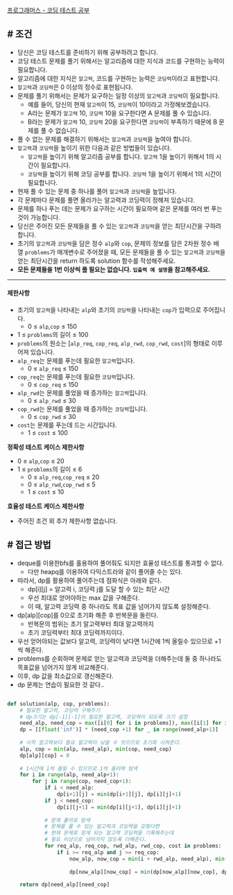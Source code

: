 
[프로그래머스 - 코딩 테스트 공부](https://school.programmers.co.kr/learn/courses/30/lessons/118668)


## **# 조건**

- 당신은 코딩 테스트를 준비하기 위해 공부하려고 합니다. 
- 코딩 테스트 문제를 풀기 위해서는 알고리즘에 대한 지식과 코드를 구현하는 능력이 필요합니다.
- 알고리즘에 대한 지식은 `알고력`, 코드를 구현하는 능력은 `코딩력`이라고 표현합니다.
- `알고력`과 `코딩력`은 0 이상의 정수로 표현됩니다.
- 문제를 풀기 위해서는 문제가 요구하는 일정 이상의 `알고력`과 `코딩력`이 필요합니다.
	- 예를 들어, 당신의 현재 `알고력`이 15, `코딩력`이 10이라고 가정해보겠습니다.
	- A라는 문제가 `알고력` 10, `코딩력` 10을 요구한다면 A 문제를 풀 수 있습니다.
	- B라는 문제가 `알고력` 10, `코딩력` 20을 요구한다면 `코딩력`이 부족하기 때문에 B 문제를 풀 수 없습니다.
- 풀 수 없는 문제를 해결하기 위해서는 `알고력`과 `코딩력`을 높여야 합니다.
- `알고력`과 `코딩력`을 높이기 위한 다음과 같은 방법들이 있습니다.
	- `알고력`을 높이기 위해 알고리즘 공부를 합니다. `알고력` 1을 높이기 위해서 1의 시간이 필요합니다.
	- `코딩력`을 높이기 위해 코딩 공부를 합니다. `코딩력` 1을 높이기 위해서 1의 시간이 필요합니다.
- 현재 풀 수 있는 문제 중 하나를 풀어 `알고력`과 `코딩력`을 높입니다.
- 각 문제마다 문제를 풀면 올라가는 알고력과 코딩력이 정해져 있습니다.
- 문제를 하나 푸는 데는 문제가 요구하는 시간이 필요하며 같은 문제를 여러 번 푸는 것이 가능합니다.
- 당신은 주어진 모든 문제들을 풀 수 있는 `알고력`과 `코딩력`을 얻는 최단시간을 구하려 합니다.
- 초기의 `알고력`과 `코딩력`을 담은 정수 `alp`와 `cop`, 문제의 정보를 담은 2차원 정수 배열 `problems`가 매개변수로 주어졌을 때, 모든 문제들을 풀 수 있는 `알고력`과 `코딩력`을 얻는 최단시간을 return 하도록 solution 함수를 작성해주세요.
 - **모든 문제들을 1번 이상씩 풀 필요는 없습니다. `입출력 예 설명`을 참고해주세요.**


--- 

#### 제한사항

- 초기의 `알고력`을 나타내는 `alp`와 초기의 `코딩력`을 나타내는 `cop`가 입력으로 주어집니다.
    - 0 ≤ `alp`,`cop` ≤ 150
- 1 ≤ `problems`의 길이 ≤ 100
- `problems`의 원소는 [`alp_req`, `cop_req`, `alp_rwd`, `cop_rwd`, `cost`]의 형태로 이루어져 있습니다.
- `alp_req`는 문제를 푸는데 필요한 `알고력`입니다.
    - 0 ≤ `alp_req` ≤ 150
- `cop_req`는 문제를 푸는데 필요한 `코딩력`입니다.
    - 0 ≤ `cop_req` ≤ 150
- `alp_rwd`는 문제를 풀었을 때 증가하는 `알고력`입니다.
    - 0 ≤ `alp_rwd` ≤ 30
- `cop_rwd`는 문제를 풀었을 때 증가하는 `코딩력`입니다.
    - 0 ≤ `cop_rwd` ≤ 30
- `cost`는 문제를 푸는데 드는 시간입니다.
    - 1 ≤ `cost` ≤ 100

**정확성 테스트 케이스 제한사항**

- 0 ≤ `alp`,`cop` ≤ 20
- 1 ≤ `problems`의 길이 ≤ 6
    - 0 ≤ `alp_req`,`cop_req` ≤ 20
    - 0 ≤ `alp_rwd`,`cop_rwd` ≤ 5
    - 1 ≤ `cost` ≤ 10

**효율성 테스트 케이스 제한사항**

- 주어진 조건 외 추가 제한사항 없습니다.


## **# 접근 방법**

- deque를 이용한bfs를 홀용하여 풀어줘도 되지만 효율성 테스트를 통과할 수 없다.
	- 다만 heapq를 이용하여 다익스트라와 같이 풀어줄 수는 있다.
- 따라서, dp를 활용하여 풀어주는데 점화식은 아래와 같다.
	- dp[i][j] = 알고력 i, 코딩력 j를 도달 할 수 있는 최단 시간
	- 우선 최대로 얻어야하는 max 값을 구해준다.
	- 이 때, 알고력 코딩력 중 하나라도 목표 값을 넘어가지 않도록 설정해준다.
- dp[alp][cop]를 0으로 초기화 해준 후 반복문을 돌린다.
	- 반복문의 범위는 초기 알고력부터 최대 알고력까지
	- 초기 코딩력부터 최대 코딩력까지이다.
- 우선 얻어야되는 값보다 알고력, 코딩력이 낮다면 1시간에 1씩 올릴수 있으므로 +1 씩 해준다.
- problems를 순회하며 문제로 얻는 알고력과 코딩력을 더해주는데 둘 중 하나라도 목표값을 넘어가지 않게 비교해준다.
- 이후, dp 값을 최소값으로 갱신해준다.
- dp 문제는 연습이 필요한 것 같다..

```python

def solution(alp, cop, problems):
    # 필요한 알고력, 코딩력 구해주기
    # dp크기는 dp[-1][-1]이 필요한 알고력, 코딩력이 되도록 크기 설정
    need_alp, need_cop = max([i[0] for i in problems]), max([i[1] for i in problems])
    dp = [[float('inf')] * (need_cop +1) for _ in range(need_alp+1)]
    
    # 시작 알고력보다 필요 알고력이 낮을 수 잇으므로 초기화 시켜준다.
    alp, cop = min(alp, need_alp), min(cop, need_cop)
    dp[alp][cop] = 0
    
    # 1시간에 1씩 올릴 수 있으므로 1씩 올리며 탐색
    for i in range(alp, need_alp+1):
        for j in range(cop, need_cop+1):
            if i < need_alp:
                dp[i+1][j] = min(dp[i+1][j], dp[i][j]+1)
            if j < need_cop:
                dp[i][j+1] = min(dp[i][j+1], dp[i][j]+1)
                
            # 문제 풀이로 탐색
            # 문제를 풀 수 있는 알고력과 코딩력을 갖췄다면
            # 현재 문제로 얻게 되는 알고력 코딩력을 기록해주는데
            # 필요 이상으로 넘어가지 않도록 더해준다.
            for req_alp, req_cop, rwd_alp, rwd_cop, cost in problems:
                if i >= req_alp and j >= req_cop:
                    now_alp, now_cop = min(i + rwd_alp, need_alp), min(j+rwd_cop, need_cop)
                
                    dp[now_alp][now_cop] = min(dp[now_alp][now_cop], dp[i][j]+cost)
                    
    return dp[need_alp][need_cop]
```